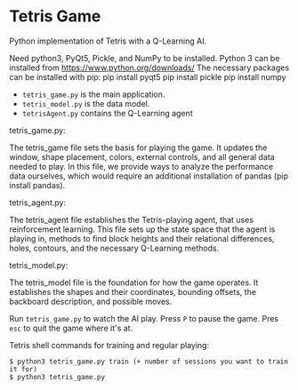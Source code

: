 # Tetris Game

Python implementation of Tetris with a Q-Learning AI.

Need python3, PyQt5, Pickle, and NumPy to be installed.
Python 3 can be installed from https://www.python.org/downloads/
The necessary packages can be installed with pip:
  pip install pyqt5
  pip install pickle
  pip install numpy

* `tetris_game.py` is the main application.
* `tetris_model.py` is the data model.
* `tetrisAgent.py` contains the Q-Learning agent

tetris_game.py:
  
  The tetris_game file sets the basis for playing the game.
  It updates the window, shape placement, colors, external 
  controls, and all general data needed to play. In this file, 
  we provide ways to analyze the performance data ourselves, 
  which would require an additional installation of pandas 
  (pip install pandas).

tetris_agent.py:

  The tetris_agent file establishes the Tetris-playing agent, 
  that uses reinforcement learning. This file sets up the
  state space that the agent is playing in, methods to find
  block heights and their relational differences, holes,
  contours, and the necessary Q-Learning methods.
  
tetris_model.py:

  The tetris_model file is the foundation for how the game operates.
  It establishes the shapes and their coordinates, bounding offsets,
  the backboard description, and possible moves.

Run `tetris_game.py` to watch the AI play.
Press `P` to pause the game.
Pres `esc` to quit the game where it's at.

Tetris shell commands for training and regular playing:

```shell
$ python3 tetris_game.py train (+ number of sessions you want to train it for)
$ python3 tetris_game.py
```
